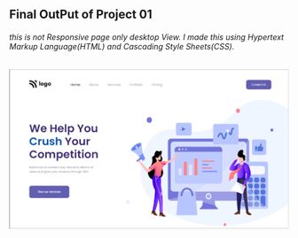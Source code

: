 ## Final OutPut of Project 01
###### this is not Responsive page only desktop View. I made this using Hypertext Markup Language(HTML) and Cascading Style Sheets(CSS). 
![Project one final Result](../Final%20OutPut%20of%20Projects/project01.png)
